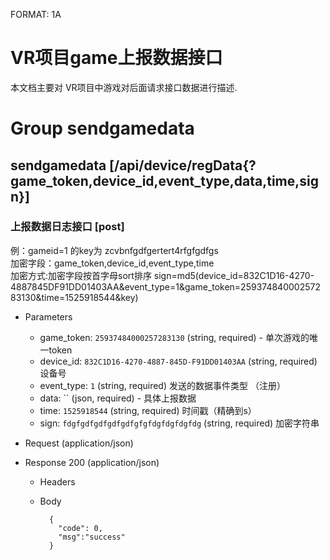 FORMAT: 1A

# VR项目game上报数据接口
本文档主要对 VR项目中游戏对后面请求接口数据进行描述.

# Group sendgamedata
		
## sendgamedata [/api/device/regData{?game_token,device_id,event_type,data,time,sign}]

### 上报数据日志接口 [post]
例：gameid=1 的key为 zcvbnfgdfgertert4rfgfgdfgs  
加密字段：game_token,device_id,event_type,time  
加密方式:加密字段按首字母sort排序 
sign=md5(device_id=832C1D16-4270-4887845DF91DD01403AA&event_type=1&game_token=25937484000257283130&time=1525918544&key) 
   
+ Parameters
    + game_token: `25937484000257283130` (string, required) - 单次游戏的唯一token 
    + device_id: `832C1D16-4270-4887-845D-F91DD01403AA` (string, required) 设备号  
    + event_type: `1` (string, required) 发送的数据事件类型 （注册）
    + data: `` (json, required) - 具体上报数据
    + time: `1525918544` (string, required) 时间戳（精确到s）
    + sign: `fdgfgdfgdfgdfgdfgfgfdgfdgfdgfdg` (string, required) 加密字符串 
	
+ Request (application/json)
  
+ Response 200 (application/json)

    + Headers
    + Body

            {
              "code": 0,
	          "msg":"success"
            }
